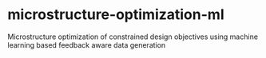 # microstructure-optimization-ml
Microstructure optimization of constrained design objectives using machine learning based feedback aware data generation
